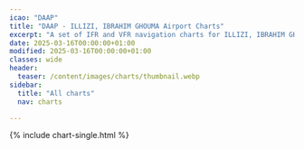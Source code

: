 ```yaml
---
icao: "DAAP" 
title: "DAAP - ILLIZI, IBRAHIM GHOUMA Airport Charts"
excerpt: "A set of IFR and VFR navigation charts for ILLIZI, IBRAHIM GHOUMA Airport"
date: 2025-03-16T00:00:00+01:00
modified: 2025-03-16T00:00:00+01:00
classes: wide
header:
  teaser: /content/images/charts/thumbnail.webp
sidebar:
  title: "All charts"
  nav: charts

---
```


{% include chart-single.html %}